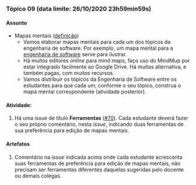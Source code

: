 ### Tópico 09 (data limite: **26/10/2020 23h59min59s**)

#### Assunto

- Mapas mentais ([definição](https://en.wikipedia.org/wiki/Mind_map))
  - Vamos elaborar mapas mentais para cada um dos tópicos da engenharia de software. Por exemplo, um
  mapa mental para a [engenharia de software](https://www.mindomo.com/mindmap/software-engineering-d4d0aeed3e6a41c89793bacebd56fec7) serve para ilustrar.
  - Há muitos editores _online_ para mind maps, faço uso do MindMup por estar integrado facilmente ao Google Drive. Há muitas 
  alternativa, e também pagas, com muitos recursos. 
  - Vamos distribuir os tópicos da Engenharia de Software entre os estudantes para que cada um, conforme o seu tópico,
  construa o mapa mental correspondente (atividade posterior). 

#### Atividade:

1. Há uma _issue_ de título **Ferramentas** ([#70](https://github.com/kyriosdata/integracao/issues/70)).
Cada estudante deverá fazer o seu próprio comentário, nesta _issue_, indicando duas ferramentas de sua preferência para 
edição de mapas mentais. 

#### Artefatos

1. Comentário na _issue_ indicada acima onde cada estudante acrescenta suas ferramentas de preferência para edição
de mapas mentais, não precisam ser ferramentas diferentes daquelas sugeridas pelo docente ou demais colegas.
